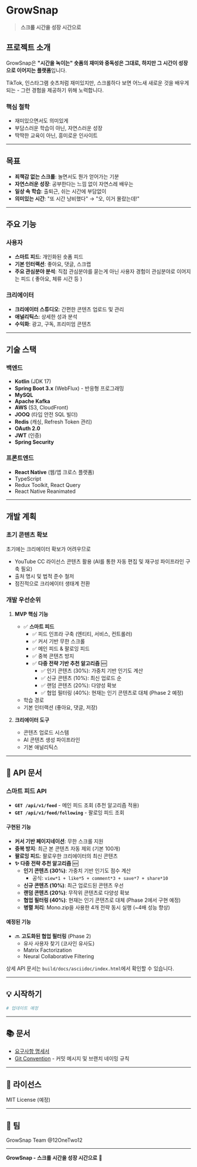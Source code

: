 # GrowSnap

> **스크롤 시간을 성장 시간으로**

## 프로젝트 소개

GrowSnap은 **"시간을 녹이는" 숏폼의 재미와 중독성은 그대로, 하지만 그 시간이 성장으로 이어지는 플랫폼**입니다.

TikTok, 인스타그램 숏츠처럼 재미있지만, 스크롤하다 보면 어느새 새로운 것을 배우게 되는 - 그런 경험을 제공하기 위해 노력합니다.

### 핵심 철학
- 재미있으면서도 의미있게
- 부담스러운 학습이 아닌, 자연스러운 성장
- 딱딱한 교육이 아닌, 흥미로운 인사이트

---

## 목표

- **죄책감 없는 스크롤**: 놀면서도 뭔가 얻어가는 기분
- **자연스러운 성장**: 공부한다는 느낌 없이 자연스레 배우는
- **일상 속 학습**: 출퇴근, 쉬는 시간에 부담없이
- **의미있는 시간**: "또 시간 낭비했다" → "오, 이거 몰랐는데!"

---

## 주요 기능

### 사용자
- **스마트 피드**: 개인화된 숏폼 피드
- **기본 인터랙션**: 좋아요, 댓글, 스크랩
- **주요 관심분야 분석**: 직접 관심분야를 묻는게 아닌 사용자 경험이 관심분야로 이어지는 피드 ( 좋아요, 체류 시간 등 )

### 크리에이터
- **크리에이터 스튜디오**: 간편한 콘텐츠 업로드 및 관리
- **애널리틱스**: 상세한 성과 분석
- **수익화**: 광고, 구독, 프리미엄 콘텐츠

---

## 기술 스택

### 백엔드
- **Kotlin** (JDK 17)
- **Spring Boot 3.x** (WebFlux) - 반응형 프로그래밍
- **MySQL**
- **Apache Kafka**
- **AWS** (S3, CloudFront)
- **JOOQ** (타입 안전 SQL 빌더)
- **Redis** (캐싱, Refresh Token 관리)
- **OAuth 2.0**
- **JWT** (인증)
- **Spring Security**

### 프론트엔드
- **React Native** (웹/앱 크로스 플랫폼)
- TypeScript
- Redux Toolkit, React Query
- React Native Reanimated

---

## 개발 계획

### 초기 콘텐츠 확보
초기에는 크리에이터 확보가 어려우므로

- YouTube CC 라이선스 콘텐츠 활용 (AI를 통한 자동 편집 및 재구성 파이프라인 구축 필요)
- 출처 명시 및 법적 준수 철저
- 점진적으로 크리에이터 생태계 전환

### 개발 우선순위
1. **MVP 핵심 기능**
   - ✅ **스마트 피드**
     - ✅ 피드 인프라 구축 (엔티티, 서비스, 컨트롤러)
     - ✅ 커서 기반 무한 스크롤
     - ✅ 메인 피드 & 팔로잉 피드
     - ✅ 중복 콘텐츠 방지
     - ✅ **다중 전략 기반 추천 알고리즘** 🆕
       - ✅ 인기 콘텐츠 (30%): 가중치 기반 인기도 계산
       - ✅ 신규 콘텐츠 (10%): 최신 업로드 순
       - ✅ 랜덤 콘텐츠 (20%): 다양성 확보
       - ✅ 협업 필터링 (40%): 현재는 인기 콘텐츠로 대체 (Phase 2 예정)
   - 학습 경로
   - 기본 인터랙션 (좋아요, 댓글, 저장)

2. **크리에이터 도구**
   - 콘텐츠 업로드 시스템
   - AI 콘텐츠 생성 파이프라인
   - 기본 애널리틱스

---

## 📖 API 문서

### 스마트 피드 API
- **`GET /api/v1/feed`** - 메인 피드 조회 (추천 알고리즘 적용)
- **`GET /api/v1/feed/following`** - 팔로잉 피드 조회

#### 구현된 기능
- **커서 기반 페이지네이션**: 무한 스크롤 지원
- **중복 방지**: 최근 본 콘텐츠 자동 제외 (기본 100개)
- **팔로잉 피드**: 팔로우한 크리에이터의 최신 콘텐츠
- **✨ 다중 전략 추천 알고리즘** 🆕
  - **인기 콘텐츠 (30%)**: 가중치 기반 인기도 점수 계산
    - 공식: `view*1 + like*5 + comment*3 + save*7 + share*10`
  - **신규 콘텐츠 (10%)**: 최근 업로드된 콘텐츠 우선
  - **랜덤 콘텐츠 (20%)**: 무작위 콘텐츠로 다양성 확보
  - **협업 필터링 (40%)**: 현재는 인기 콘텐츠로 대체 (Phase 2에서 구현 예정)
  - **병렬 처리**: Mono.zip을 사용한 4개 전략 동시 실행 (~4배 성능 향상)

#### 예정된 기능
- 🔜 **고도화된 협업 필터링** (Phase 2)
  - 유사 사용자 찾기 (코사인 유사도)
  - Matrix Factorization
  - Neural Collaborative Filtering

상세 API 문서는 `build/docs/asciidoc/index.html`에서 확인할 수 있습니다.

---

## 💡 시작하기

```bash
# 업데이트 예정
```

---

## 📚 문서

- [요구사항 명세서](docs/요구사항명세서.md)
- [Git Convention](docs/GIT_CONVENTION.md) - 커밋 메시지 및 브랜치 네이밍 규칙

---

## 📄 라이선스

MIT License (예정)

---

## 👥 팀

GrowSnap Team
@12OneTwo12

---

**GrowSnap - 스크롤 시간을 성장 시간으로** 🌱

